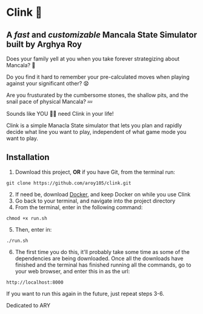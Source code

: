 # Clink :musical_note:

## A _fast_ and _customizable_ Mancala State Simulator built by Arghya Roy

Does your family yell at you when you take forever strategizing about Mancala? :speak_no_evil:

Do you find it hard to remember your pre-calculated moves when playing against your significant other? :anguished:

Are you frusturated by the cumbersome stones, the shallow pits, and the snail pace of physical Mancala? :zzz:

Sounds like YOU :ok_woman: need Clink in your life!

Clink is a simple Manacla State simulator that lets you plan and rapidly decide what line you want to play, independent of what game mode you want to play. 

## Installation
1. Download this project, **OR** if you have Git, from the terminal run:
```
git clone https://github.com/aroy105/clink.git
```
2. If need be, download [Docker](https://www.docker.com/), and keep Docker on while you use Clink
3. Go back to your terminal, and navigate into the project directory
4. From the terminal, enter in the following command:
```
chmod +x run.sh
```
5. Then, enter in:
```
./run.sh
```
6. The first time you do this, it'll probably take some time as some of the dependencies are being downloaded. Once all the downloads have finished and the terminal has finished running all the commands, go to your web browser, and enter this in as the url:
```
http://localhost:8000
```

If you want to run this again in the future, just repeat steps 3-6. 









Dedicated to ARY